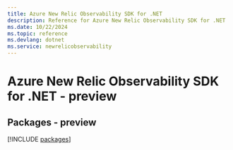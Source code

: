 ```yaml
---
title: Azure New Relic Observability SDK for .NET
description: Reference for Azure New Relic Observability SDK for .NET
ms.date: 10/22/2024
ms.topic: reference
ms.devlang: dotnet
ms.service: newrelicobservability
---
```

# Azure New Relic Observability SDK for .NET - preview
## Packages - preview
[!INCLUDE [packages](new-relic-observability-index.md)]